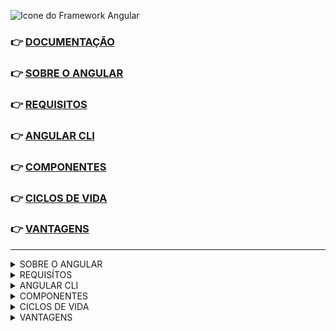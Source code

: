![Icone do Framework Angular](https://img.icons8.com/nolan/344/angularjs.png)

<span id='intro'> 
 
### 👉 [DOCUMENTAÇÃO](https://angular.io/)
### 👉 <a href='#sobre'>SOBRE O ANGULAR</a>
### 👉 <a href='#requisitos'>REQUISITOS</a>
### 👉 <a href='#angular-cli'>ANGULAR CLI</a>
### 👉 <a href='#componente'>COMPONENTES</a>
### 👉 <a href='#ciclo-de-vida'>CICLOS DE VIDA</a>
### 👉 <a href='#vantagens'>VANTAGENS</a>
 </span>
 
---
 
<details>
 <summary> 
  <span id='sobre'> SOBRE O ANGULAR </span> 
 </summary> <br>
 

  É uma plataforma de aplicações web com código fonte aberto, baseado em Typescript. <br>
  Angular é um dos frameworks Javascript mais populares, pois usamos pra criar sites dinâmicos, <br>
  web app, aplicativos etc, pois é uma aplicação feita de vários componentes reutilizáveis. <br>
  Facilitando assim, o desenvolvimento de nossas aplicações futuras.

  🔶 Angular 2 é uma reescrita completa do Angular JS, feito pela google.

</details>
 
 
<details>
 <summary> <span id='requisitos'> REQUISÍTOS </span> </summary> <br>
 
👉 `node js` [↗️](https://nodejs.org/en/download/)
  👉 `angular-cli` [↗️](https://angular.io/cli)

</details>
 
 
 <details>
  <summary> <span id='angular-cli'> ANGULAR CLI </span> </summary> <br>
 
  É uma interface de linha de comando do Angular. Ferramenta open source <br>
  desenvolvida para facilitar a criação de componentes, classes, services etc...

  ---
 
  🔶 `Gerando estrutura base`
 
  ```
  ng new nomeApp
  ```

  ---
 
  🔶 `Startando aplicação`
 
  ```
  cd nomeApp
  ```
 
  ```
  ng s
  ```

  ---
 
  🔶 `Buildando aplicação`
 
  ```
  cd nomeApp
  ```

  ```
  ng b --prod
  ```
   
                                                                                           <a href='#intro'> back to top ⬆️  </a>
  </details>
 
  <details>
  <summary> <span id='componente'> COMPONENTES </span> </summary> <br>
   
  Angular é baseado em componentes. Com eles, podemos encapsular comportamentos e regras <br>
  da interface, tornando a criação de aplicação simples e eficaz. Inclusive, um componente pode <br>
  encapsular outros componentes, pois é possível dividir a UI em partes independentes, porém <br>
  reutilizáveis. Ou seja, tratamos cada parte da aplicação como um bloco isolado e independente.
   
  Muito útil quando precisamos reutilizar, por exemplo : 
  
  👉 `header`
  👉 `footer`
  👉 `menu-nav`
  👉 `carousel-card`
   
  
  
  <br>
   
  🔶 `Estrutura de um componente`
  
  <a href='#'> <img src='https://img.shields.io/static/v1?label=&message=HTML&color=%23f06529'>       </a>
  <a href='#'> <img src='https://img.shields.io/static/v1?label=&message=SCSS&color=%23cc6699'>       </a>
  <a href='#'> <img src='https://img.shields.io/static/v1?label=&message=TYPESCRIPT&color=%23007acc'> </a>
  
  <br>
   
  🔶 `Gerar um componente`
 
  ```
  ng g c nomeComponent
  ```
   
                                                                                           <a href='#intro'> back to top ⬆️  </a>
  
  </details>
   
  <details>
  <summary> <span id='ciclo-de-vida'> CICLOS DE VIDA </span> </summary> <br>
   
  No Angular, cada componente tem um ciclo de vida, que são diferentes estágios pelos quais ele passa. <br>
  Existem 08 estágios no ciclo de vida de um componente. Cada estágio é um evento chamado. <br>
  Portanto, podemos usá-los em diferentes fases da aplicação para controlar os componentes. <br>

  Como um componente é uma classe TypeScript. Cada componente deve ter um método construtor. <br>
  O construtor é executado, primeiro, antes da execução de qualquer outro evento de ciclo de vida. <br>
   
  Eventos existentes dentro de uma classe : <br><br>
   
  | Eventos                 | Disparos                                                                |
  | ------------------------| ------------------------------------------------------------------------|
  | ngOnChanges()           | Quando um valor property-binding `@input()` ou `@output()` é atualizado |
  | ngOnInit()              | Quando o componente é inicializado                                      |
  | ngDoCheck()             | A cada ciclo de verificação de mudanças                                 |
  | ngAfterContentlnit()    | Após inserir conteúdo externo na view                                   |
  | ngAfterContentChecked() | A cada verificação de conteúdo inserido                                 |
  | ngAfterViewChecked()    | A cada verificação de conteúdo/conteúdo filho                           |
  | ngAfterContentlnit()    | Após inserir conteúdo externo na view                                   |
  | ngOnDestroy()           | Antes da diretiva/component ser destruído                               | 
 
                                                                                           <a href='#intro'> back to top ⬆️  </a>
  <br>
  </details>
 
  <details>
  <summary> <span id='vantagens'> VANTAGENS </span> </summary> <br>
   
  ✔️ Testes; <br>
  ✔️ Flexibilidade; <br>
  ✔️ Produtividade; <br>
  ✔️ Documentação extensa; <br>
  ✔️ Mercado de trabalho bombando; <br>
  ✔️ Aplicativos de página única `SPA` ; <br>
  ✔️ Compatibilidade com Desktop e smartphone; <br>
   
                                                                                           <a href='#intro'> back to top ⬆️  </a>
  </details>
 
 
